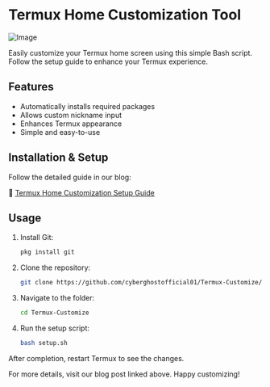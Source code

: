 # Termux Home Customization Tool

![Image](https://github.com/user-attachments/assets/308388e7-b4e1-4217-a9c0-2b0db6e1116d)

Easily customize your Termux home screen using this simple Bash script. Follow the setup guide to enhance your Termux experience.

## Features
- Automatically installs required packages
- Allows custom nickname input
- Enhances Termux appearance
- Simple and easy-to-use

## Installation & Setup
Follow the detailed guide in our blog:

🔗 [Termux Home Customization Setup Guide](https://www.techblogbd.xyz/2025/02/termux-home-customization-tool.html)

## Usage
1. Install Git:
   ```bash
   pkg install git
   ```
2. Clone the repository:
   ```bash
   git clone https://github.com/cyberghostofficial01/Termux-Customize/
   ```
3. Navigate to the folder:
   ```bash
   cd Termux-Customize
   ```
4. Run the setup script:
   ```bash
   bash setup.sh
   ```

After completion, restart Termux to see the changes.

For more details, visit our blog post linked above. Happy customizing!


